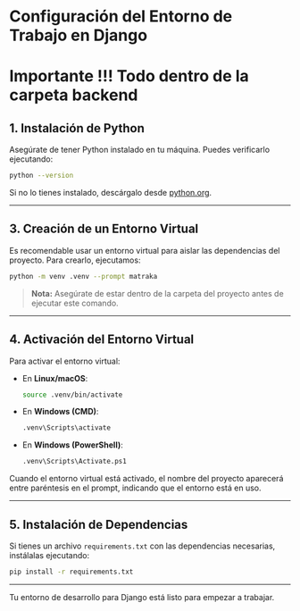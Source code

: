 # Configuración del Entorno de Trabajo en Django

# Importante !!! Todo dentro de la carpeta backend


## 1. Instalación de Python

Asegúrate de tener Python instalado en tu máquina. Puedes verificarlo ejecutando:

```sh
python --version
```

Si no lo tienes instalado, descárgalo desde [python.org](https://www.python.org/downloads/).

---
## 3. Creación de un Entorno Virtual

Es recomendable usar un entorno virtual para aislar las dependencias del proyecto. Para crearlo, ejecutamos:

```sh
python -m venv .venv --prompt matraka
```

> **Nota:** Asegúrate de estar dentro de la carpeta del proyecto antes de ejecutar este comando.

---

## 4. Activación del Entorno Virtual

Para activar el entorno virtual:

- En **Linux/macOS**:

  ```sh
  source .venv/bin/activate
  ```

- En **Windows (CMD)**:

  ```sh
  .venv\Scripts\activate
  ```

- En **Windows (PowerShell)**:

  ```sh
  .venv\Scripts\Activate.ps1
  ```

Cuando el entorno virtual está activado, el nombre del proyecto aparecerá entre paréntesis en el prompt, indicando que el entorno está en uso.

---

## 5. Instalación de Dependencias

Si tienes un archivo `requirements.txt` con las dependencias necesarias, instálalas ejecutando:

```sh
pip install -r requirements.txt
```

---

Tu entorno de desarrollo para Django está listo para empezar a trabajar.
